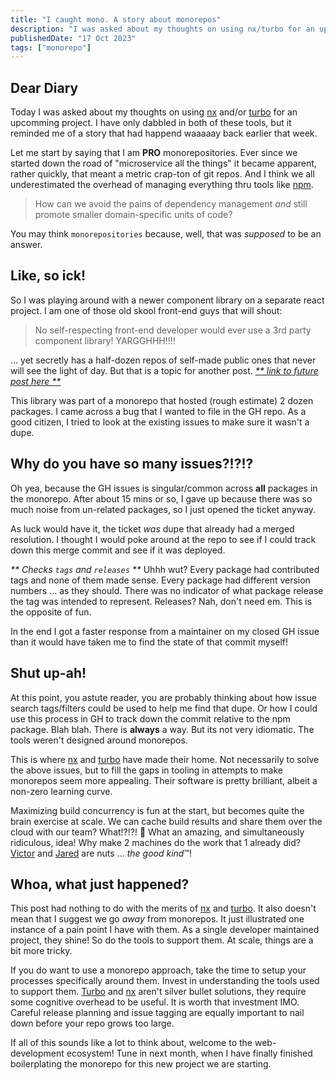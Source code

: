 ```yaml
---
title: "I caught mono. A story about monorepos"
description: "I was asked about my thoughts on using nx/turbo for an upcomming project and I had a relavant experience recently"
publishedDate: "17 Oct 2023"
tags: ["monorepo"]
---
```


## Dear Diary

Today I was asked about my thoughts on using [nx](https://github.com/nrwl/nx) and/or [turbo](https://github.com/vercel/turbo) for an upcomming project. I have only dabbled in both of these tools, but it reminded me of a story that had happend waaaaay back earlier that week.

Let me start by saying that I am **PRO** monorepositories. Ever since we started down the road of "microservice all the things" it became apparent, rather quickly, that meant a metric crap-ton of git repos. And I think we all underestimated the overhead of managing everything thru tools like [npm](https://npmjs.org).

> How can we avoid the pains of dependency management _and_ still promote smaller domain-specific units of code?

You may think `monorepositories` because, well, that was _supposed_ to be an answer.

## Like, so ick!

So I was playing around with a newer component library on a separate react project. I am one of those old skool front-end guys that will shout:

> No self-respecting front-end developer would ever use a 3rd party component library! YARGGHHH!!!!

... yet secretly has a half-dozen repos of self-made public ones that never will see the light of day. But that is a topic for another post. [_\*\* link to future post here \*\*_]()

This library was part of a monorepo that hosted (rough estimate) 2 dozen packages. I came across a bug that I wanted to file in the GH repo. As a good citizen, I tried to look at the existing issues to make sure it wasn't a dupe.

## Why do you have so many issues?!?!?

Oh yea, because the GH issues is singular/common across **all** packages in the monorepo. After about 15 mins or so, I gave up because there was so much noise from un-related packages, so I just opened the ticket anyway.

As luck would have it, the ticket _was_ dupe that already had a merged resolution. I thought I would poke around at the repo to see if I could track down this merge commit and see if it was deployed.

_\*\* Checks `tags` and `releases` \*\*_ Uhhh wut? Every package had contributed tags and none of them made sense. Every package had different version numbers ... as they should. There was no indicator of what package release the tag was intended to represent. Releases? Nah, don't need em. This is the opposite of fun.

In the end I got a faster response from a maintainer on my closed GH issue than it would have taken me to find the state of that commit myself!

## Shut up-ah!

At this point, you astute reader, you are probably thinking about how issue search tags/filters could be used to help me find that dupe. Or how I could use this process in GH to track down the commit relative to the npm package. Blah blah. There is **always** a way. But its not very idiomatic. The tools weren't designed around monorepos.

This is where [nx](https://github.com/nrwl/nx) and [turbo](https://github.com/vercel/turbo) have made their home. Not necessarily to solve the above issues, but to fill the gaps in tooling in attempts to make monorepos seem more appealing. Their software is pretty brilliant, albeit a non-zero learning curve.

Maximizing build concurrency is fun at the start, but becomes quite the brain exercise at scale. We can cache build results and share them over the cloud with our team? What!?!?! 🤯 What an amazing, and simultaneously ridiculous, idea! Why make 2 machines do the work that 1 already did? [Victor](https://github.com/vsavkin) and [Jared](https://github.com/jaredpalmer) are nuts ... _the good kind_&trade;!

## Whoa, what just happened?

This post had nothing to do with the merits of [nx](https://github.com/nrwl/nx) and [turbo](https://github.com/vercel/turbo). It also doesn't mean that I suggest we go _away_ from monorepos. It just illustrated one instance of a pain point I have with them. As a single developer maintained project, they shine! So do the tools to support them. At scale, things are a bit more tricky.

If you do want to use a monorepo approach, take the time to setup your processes specifically around them. Invest in understanding the tools used to support them. [Turbo](https://github.com/vercel/turbo) and [nx](https://github.com/nrwl/nx) aren't silver bullet solutions, they require some cognitive overhead to be useful. It is worth that investment IMO. Careful release planning and issue tagging are equally important to nail down before your repo grows too large.

If all of this sounds like a lot to think about, welcome to the web-development ecosystem! Tune in next month, when I have finally finished boilerplating the monorepo for this new project we are starting.
